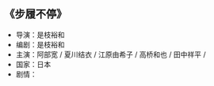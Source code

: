 ## <span id="still-walking">《步履不停》</span>

- 导演：是枝裕和
- 编剧：是枝裕和
- 主演：阿部宽 / 夏川结衣 / 江原由希子 / 高桥和也 / 田中祥平 / 
- 国家：日本
- 剧情：